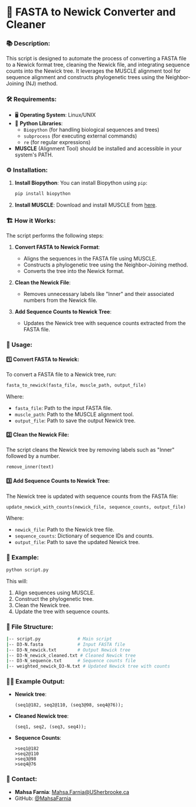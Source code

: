 # 🧬 FASTA to Newick Converter and Cleaner

### 📚 Description:
This script is designed to automate the process of converting a FASTA file to a Newick format tree, cleaning the Newick file, and integrating sequence counts into the Newick tree. It leverages the MUSCLE alignment tool for sequence alignment and constructs phylogenetic trees using the Neighbor-Joining (NJ) method.

### 🛠️ Requirements:
- 🖥️ **Operating System**: Linux/UNIX
- 🐍 **Python Libraries**:  
  - `Biopython` (for handling biological sequences and trees)
  - `subprocess` (for executing external commands)
  - `re` (for regular expressions)
- **MUSCLE** (Alignment Tool) should be installed and accessible in your system's PATH.

### ⚙️ Installation:

1. **Install Biopython**:
   You can install Biopython using `pip`:
   ```bash
   pip install biopython
   ```

2. **Install MUSCLE**:
   Download and install MUSCLE from [here](https://www.drive5.com/muscle/).

### 🏗️ How it Works:

The script performs the following steps:
1. **Convert FASTA to Newick Format**:
   - Aligns the sequences in the FASTA file using MUSCLE.
   - Constructs a phylogenetic tree using the Neighbor-Joining method.
   - Converts the tree into the Newick format.

2. **Clean the Newick File**:
   - Removes unnecessary labels like "Inner" and their associated numbers from the Newick file.

3. **Add Sequence Counts to Newick Tree**:
   - Updates the Newick tree with sequence counts extracted from the FASTA file.

### 🔧 Usage:

#### 1️⃣ Convert FASTA to Newick:
To convert a FASTA file to a Newick tree, run:
```python
fasta_to_newick(fasta_file, muscle_path, output_file)
```
Where:
- `fasta_file`: Path to the input FASTA file.
- `muscle_path`: Path to the MUSCLE alignment tool.
- `output_file`: Path to save the output Newick tree.

#### 2️⃣ Clean the Newick File:
The script cleans the Newick tree by removing labels such as "Inner" followed by a number.
```python
remove_inner(text)
```

#### 3️⃣ Add Sequence Counts to Newick Tree:
The Newick tree is updated with sequence counts from the FASTA file:
```python
update_newick_with_counts(newick_file, sequence_counts, output_file)
```

Where:
- `newick_file`: Path to the Newick tree file.
- `sequence_counts`: Dictionary of sequence IDs and counts.
- `output_file`: Path to save the updated Newick tree.

### 📝 Example:

```bash
python script.py
```

This will:
1. Align sequences using MUSCLE.
2. Construct the phylogenetic tree.
3. Clean the Newick tree.
4. Update the tree with sequence counts.

### 📁 File Structure:
```bash
|-- script.py              # Main script
|-- D3-N.fasta             # Input FASTA file
|-- D3-N_newick.txt        # Output Newick tree
|-- D3-N_newick_cleaned.txt # Cleaned Newick tree
|-- D3-N_sequence.txt      # Sequence counts file
|-- weighted_newick_D3-N.txt # Updated Newick tree with counts
```

### 🧑‍💻 Example Output:

- **Newick tree**:
  ```newick
  (seq1@182, seq2@110, (seq3@98, seq4@76));
  ```

- **Cleaned Newick tree**:
  ```newick
  (seq1, seq2, (seq3, seq4));
  ```

- **Sequence Counts**:
  ```
  >seq1@182
  >seq2@110
  >seq3@98
  >seq4@76
  ```

### 📧 Contact:
- **Mahsa Farnia**: [Mahsa.Farnia@USherbrooke.ca](mailto:Mahsa.Farnia@USherbrooke.ca)
- GitHub: [@MahsaFarnia](https://github.com/MahsaFarnia)
